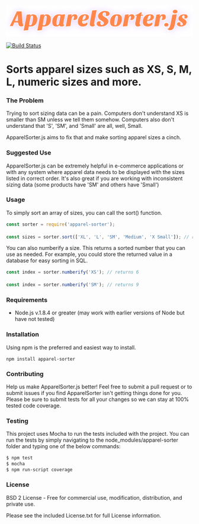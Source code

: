 ![ApparelSorter.js](/logo.png)

[![Build Status](https://travis-ci.org/gcopley/ApparelSorter.js.svg?branch=master)](https://travis-ci.org/gcopley/ApparelSorter.js)

# Sorts apparel sizes such as XS, S, M, L, numeric sizes and more.

### The Problem
Trying to sort sizing data can be a pain. Computers don't understand XS is smaller than SM unless we tell them somehow. Computers also don't understand that 'S', 'SM', and 'Small' are all, well, Small.

ApparelSorter.js aims to fix that and make sorting apparel sizes a cinch.


### Suggested Use
ApparelSorter.js can be extremely helpful in e-commerce applications or with any system where apparel data needs to be displayed with the sizes listed in correct order. It's also great if you are working with inconsistent sizing data (some products have 'SM' and others have 'Small')


### Usage
To simply sort an array of sizes, you can call the sort() function.
```javascript
const sorter = require('apparel-sorter');

const sizes = sorter.sort(['XL', 'L', 'SM', 'Medium', 'X Small']); // returns ['X Small','SM','Medium','L','XL']
```
You can also numberify a size. This returns a sorted number that you can use as needed. For example, you could store the returned value in a database for easy sorting in SQL.
```javascript
const index = sorter.numberify('XS'); // returns 6

const index = sorter.numberify('SM'); // returns 9
```

### Requirements
- Node.js v.1.8.4 or greater (may work with earlier versions of Node but have not tested)


### Installation
Using npm is the preferred and easiest way to install.
```
npm install apparel-sorter
```

### Contributing
Help us make ApparelSorter.js better! Feel free to submit a pull request or to submit issues if you find ApparelSorter isn't getting things done for you.
Please be sure to submit tests for all your changes so we can stay at 100% tested code coverage.

### Testing
This project uses Mocha to run the tests included with the project.
You can run the tests by simply navigating to the node_modules/apparel-sorter folder and typing one of the below commands:
```
$ npm test
$ mocha
$ npm run-script coverage
```

### License
BSD 2 License - Free for commercial use, modification, distribution, and private use.

Please see the included License.txt for full License information.

